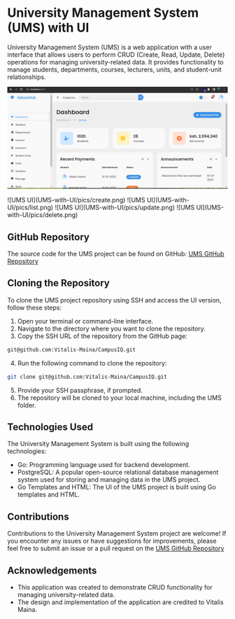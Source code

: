 # University Management System (UMS) with UI

University Management System (UMS) is a web application with a user interface that allows users to perform CRUD (Create, Read, Update, Delete) operations for managing university-related data. It provides functionality to manage students, departments, courses, lecturers, units, and student-unit relationships.

![UMS UI](UMS-with-UI/pics/s1.png)
<div style="align=text:center">
![UMS UI](UMS-with-UI/pics/create.png) ![UMS UI](UMS-with-UI/pics/list.png)
![UMS UI](UMS-with-UI/pics/update.png) ![UMS UI](UMS-with-UI/pics/delete.png)
</div>





## GitHub Repository

The source code for the UMS project can be found on GitHub: [UMS GitHub Repository](https://github.com/Vitalis-Maina/CampusIQ)

## Cloning the Repository

To clone the UMS project repository using SSH and access the UI version, follow these steps:

1. Open your terminal or command-line interface.
2. Navigate to the directory where you want to clone the repository.
3. Copy the SSH URL of the repository from the GitHub page:
  ```bash 
  git@github.com:Vitalis-Maina/CampusIQ.git
 ```

4. Run the following command to clone the repository:
 ```bash
 git clone git@github.com:Vitalis-Maina/CampusIQ.git
```
5. Provide your SSH passphrase, if prompted.
6. The repository will be cloned to your local machine, including the UMS folder.

## Technologies Used

The University Management System is built using the following technologies:

- Go: Programming language used for backend development.
- PostgreSQL: A popular open-source relational database management system used for storing and managing data in the UMS project.
- Go Templates and HTML: The UI of the UMS project is built using Go templates and HTML.



## Contributions

Contributions to the University Management System project are welcome! If you encounter any issues or have suggestions for improvements, please feel free to submit an issue or a pull request on the [UMS GitHub Repository](https://github.com/Vitalis-Maina/CampusIQ)

## Acknowledgements

- This application was created to demonstrate CRUD functionality for managing university-related data.
- The design and implementation of the application are credited to Vitalis Maina.
